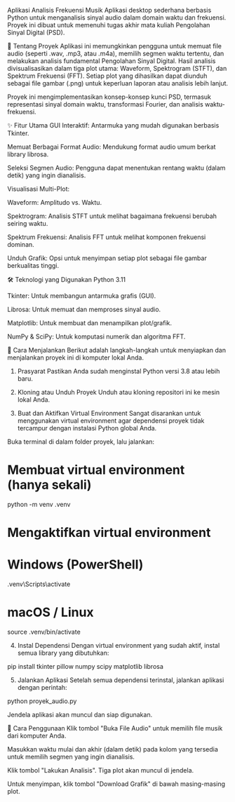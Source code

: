 Aplikasi Analisis Frekuensi Musik
Aplikasi desktop sederhana berbasis Python untuk menganalisis sinyal audio dalam domain waktu dan frekuensi. Proyek ini dibuat untuk memenuhi tugas akhir mata kuliah Pengolahan Sinyal Digital (PSD).

🎵 Tentang Proyek
Aplikasi ini memungkinkan pengguna untuk memuat file audio (seperti .wav, .mp3, atau .m4a), memilih segmen waktu tertentu, dan melakukan analisis fundamental Pengolahan Sinyal Digital. Hasil analisis divisualisasikan dalam tiga plot utama: Waveform, Spektrogram (STFT), dan Spektrum Frekuensi (FFT). Setiap plot yang dihasilkan dapat diunduh sebagai file gambar (.png) untuk keperluan laporan atau analisis lebih lanjut.

Proyek ini mengimplementasikan konsep-konsep kunci PSD, termasuk representasi sinyal domain waktu, transformasi Fourier, dan analisis waktu-frekuensi.

✨ Fitur Utama
GUI Interaktif: Antarmuka yang mudah digunakan berbasis Tkinter.

Memuat Berbagai Format Audio: Mendukung format audio umum berkat library librosa.

Seleksi Segmen Audio: Pengguna dapat menentukan rentang waktu (dalam detik) yang ingin dianalisis.

Visualisasi Multi-Plot:

Waveform: Amplitudo vs. Waktu.

Spektrogram: Analisis STFT untuk melihat bagaimana frekuensi berubah seiring waktu.

Spektrum Frekuensi: Analisis FFT untuk melihat komponen frekuensi dominan.

Unduh Grafik: Opsi untuk menyimpan setiap plot sebagai file gambar berkualitas tinggi.

🛠️ Teknologi yang Digunakan
Python 3.11

Tkinter: Untuk membangun antarmuka grafis (GUI).

Librosa: Untuk memuat dan memproses sinyal audio.

Matplotlib: Untuk membuat dan menampilkan plot/grafik.

NumPy & SciPy: Untuk komputasi numerik dan algoritma FFT.

🚀 Cara Menjalankan
Berikut adalah langkah-langkah untuk menyiapkan dan menjalankan proyek ini di komputer lokal Anda.

1. Prasyarat
Pastikan Anda sudah menginstal Python versi 3.8 atau lebih baru.

2. Kloning atau Unduh Proyek
Unduh atau kloning repositori ini ke mesin lokal Anda.

3. Buat dan Aktifkan Virtual Environment
Sangat disarankan untuk menggunakan virtual environment agar dependensi proyek tidak tercampur dengan instalasi Python global Anda.

Buka terminal di dalam folder proyek, lalu jalankan:

# Membuat virtual environment (hanya sekali)
python -m venv .venv

# Mengaktifkan virtual environment
# Windows (PowerShell)
.venv\Scripts\activate

# macOS / Linux
source .venv/bin/activate

4. Instal Dependensi
Dengan virtual environment yang sudah aktif, instal semua library yang dibutuhkan:

pip install tkinter pillow numpy scipy matplotlib librosa

5. Jalankan Aplikasi
Setelah semua dependensi terinstal, jalankan aplikasi dengan perintah:

python proyek_audio.py

Jendela aplikasi akan muncul dan siap digunakan.

📖 Cara Penggunaan
Klik tombol "Buka File Audio" untuk memilih file musik dari komputer Anda.

Masukkan waktu mulai dan akhir (dalam detik) pada kolom yang tersedia untuk memilih segmen yang ingin dianalisis.

Klik tombol "Lakukan Analisis". Tiga plot akan muncul di jendela.

Untuk menyimpan, klik tombol "Download Grafik" di bawah masing-masing plot.
